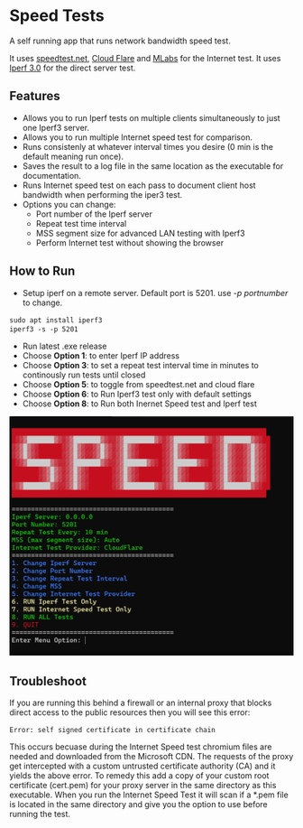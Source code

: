 # Speed Tests

A self running app that runs network bandwidth speed test.

It uses [speedtest.net](https://www.speedtest.net/), [Cloud Flare](https://speed.cloudflare.com/) and [MLabs](https://speed.measurementlab.net/#/) for the Internet test. It uses [Iperf 3.0](https://iperf.fr/iperf-download.php) for the direct server test.

## Features
- Allows you to run Iperf tests on multiple clients simultaneously to just one Iperf3 server.
- Allows you to run multiple Internet speed test for comparison.
- Runs consistenly at whatever interval times you desire (0 min is the default meaning run once).
- Saves the result to a log file in the same location as the executable for documentation.
- Runs Internet speed test on each pass to document client host bandwidth when performing the iper3 test.
- Options you can change: 
    - Port number of the Iperf server
    - Repeat test time interval
    - MSS segment size for advanced LAN testing with Iperf3
    - Perform Internet test without showing the browser

## How to Run
- Setup iperf on a remote server. Default port is 5201. use *-p portnumber* to change.
```
sudo apt install iperf3
iperf3 -s -p 5201
```

- Run latest .exe release
- Choose **Option 1**: to enter Iperf IP address
- Choose **Option 3**: to set a repeat test interval time in minutes to continously run tests until closed
- Choose **Option 5**: to toggle from speedtest.net and cloud flare
- Choose **Option 6**: to Run Iperf3 test only with default settings
- Choose **Option 8**: to Run both Inernet Speed test and Iperf test


![Menu](media/speed.png)

## Troubleshoot

If you are running this behind a firewall or an internal proxy that blocks direct access to the public resources then you will see this error:

```
Error: self signed certificate in certificate chain
```

This occurs becuase during the Internet Speed test chromium files are needed and downloaded from the Microsoft CDN. The requests of the proxy get intercepted with a custom untrusted certificate authority (CA) and it yields the above error. To remedy this add a copy of your custom root certificate (cert.pem) for your proxy server in the same directory as this executable. When you run the Internet Speed Test it will scan if a *.pem file is located in the same directory and give you the option to use before running the test.